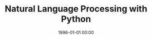 ---
layout: post
title: Natural Language Processing with Python

date: 1996-01-01 00:00
year: 2546
---